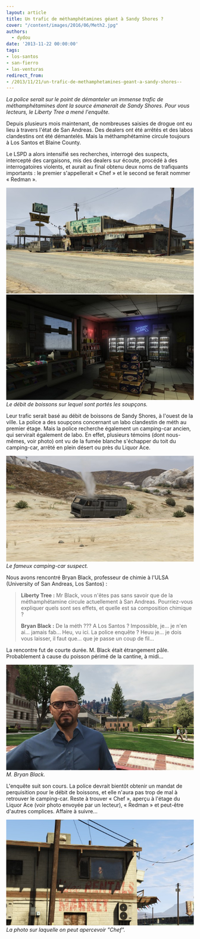 ```yaml
---
layout: article
title: Un trafic de méthamphétamines géant à Sandy Shores ?
cover: "/content/images/2016/06/Meth2.jpg"
authors:
  - dydou
date: '2013-11-22 00:00:00'
tags:
- los-santos
- san-fierro
- las-venturas
redirect_from:
- /2013/11/21/un-trafic-de-methamphetamines-geant-a-sandy-shores--
---
```


_La police serait sur le point de démanteler un immense trafic de méthamphétamines dont la source émanerait de Sandy Shores. Pour vous lecteurs, le Liberty Tree a mené l'enquête._

Depuis plusieurs mois maintenant, de nombreuses saisies de drogue ont eu lieu à travers l'état de San Andreas. Des dealers ont été arrêtés et des labos clandestins ont été démantelés. Mais la méthamphétamine circule toujours à Los Santos et Blaine County.

Le LSPD a alors intensifié ses recherches, interrogé des suspects, intercepté des cargaisons, mis des dealers sur écoute, procédé à des interrogatoires violents, et aurait au final obtenu deux noms de trafiquants importants : le premier s'appellerait « Chef » et le second se ferait nommer « Redman ».

![](/content/images/2016/06/Meth2_0.jpg)
![Le débit de boissons sur lequel sont portés les soupçons.](/content/images/2016/06/Meth5.jpg)
_Le débit de boissons sur lequel sont portés les soupçons._

Leur trafic serait basé au débit de boissons de Sandy Shores, à l'ouest de la ville. La police a des soupçons concernant un labo clandestin de méth au premier étage. Mais la police recherche également un camping-car ancien, qui servirait également de labo. En effet, plusieurs témoins (dont nous-mêmes, voir photo) ont vu de la fumée blanche s'échapper du toit du camping-car, arrêté en plein désert ou près du Liquor Ace.

![Le fameux camping-car suspect.](/content/images/2016/06/Meth1.jpg)
_Le fameux camping-car suspect._

Nous avons rencontré Bryan Black, professeur de chimie à l'ULSA (University of San Andreas, Los Santos) :

> **Liberty Tree :** Mr Black, vous n'êtes pas sans savoir que de la méthamphétamine circule actuellement à San Andreas. Pourriez-vous expliquer quels sont ses effets, et quelle est sa composition chimique ?
> 
> **Bryan Black :** De la méth ??? A Los Santos ? Impossible, je... je n'en ai... jamais fab... Heu, vu ici. La police enquête ? Heuu je... je dois vous laisser, il faut que... que je passe un coup de fil...

La rencontre fut de courte durée. M. Black était étrangement pâle. Probablement à cause du poisson périmé de la cantine, à midi...

![M. Bryan Black.](/content/images/2016/06/Meth3.jpg)
_M. Bryan Black._

L'enquête suit son cours. La police devrait bientôt obtenir un mandat de perquisition pour le débit de boissons, et elle n'aura pas trop de mal à retrouver le camping-car. Reste à trouver « Chef », aperçu à l'étage du Liquor Ace (voir photo envoyée par un lecteur), « Redman » et peut-être d'autres complices. Affaire à suivre...

![La photo sur laquelle on peut apercevoir "Chef".](/content/images/2016/06/Meth4.jpg)
_La photo sur laquelle on peut apercevoir "Chef"._